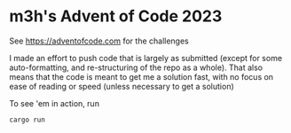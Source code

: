 # m3h's Advent of Code 2023

See https://adventofcode.com for the challenges

I made an effort to push code that is largely as submitted (except for some auto-formatting, and re-structuring of the repo as a whole).
That also means that the code is meant to get me a solution fast, with no focus on ease of reading or speed (unless necessary to get a solution)

To see 'em in action, run 
```
cargo run
```
